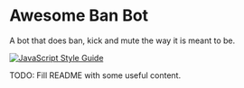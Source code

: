 # Awesome Ban Bot

A bot that does ban, kick and mute the way it is meant to be.

[![JavaScript Style Guide](https://img.shields.io/badge/code_style-standard-brightgreen.svg)](https://standardjs.com)

TODO: Fill README with some useful content.
